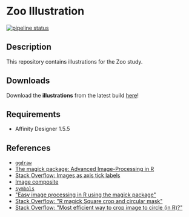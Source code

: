 # Zoo Illustration

[![pipeline status](https://git.mpib-berlin.mpg.de/wittkuhn/zoo-illustration/badges/master/pipeline.svg)](https://git.mpib-berlin.mpg.de/wittkuhn/zoo-illustration/-/commits/master)

## Description

This repository contains illustrations for the Zoo study.

## Downloads

Download the **illustrations** from the latest build [here](https://git.mpib-berlin.mpg.de/wittkuhn/zoo-illustration/-/jobs/artifacts/master/browse?job=renv)!

## Requirements

- Affinity Designer 1.5.5

## References

- [`ggdraw`](https://www.rdocumentation.org/packages/cowplot/versions/1.1.1/topics/ggdraw)
- [The magick package: Advanced Image-Processing in R](https://cran.r-project.org/web/packages/magick/vignettes/intro.html)
- [Stack Overflow: Images as axis tick labels](https://stackoverflow.com/questions/54247880/image-as-axis-tick-ggplot)
- [Image composite](https://rdrr.io/cran/magick/man/composite.html)
- [`symbols`](https://www.rdocumentation.org/packages/graphics/versions/3.6.2/topics/symbols)
- ["Easy image processing in R using the magick package"](https://www.datanovia.com/en/blog/easy-image-processing-in-r-using-the-magick-package/)
- [Stack Overflow: "R magick Square crop and circular mask"](https://stackoverflow.com/questions/64597525/r-magick-square-crop-and-circular-mask)
- [Stack Overflow: "Most efficient way to crop image to circle (in R)?"](https://stackoverflow.com/questions/40066806/most-efficient-way-to-crop-image-to-circle-in-r)
